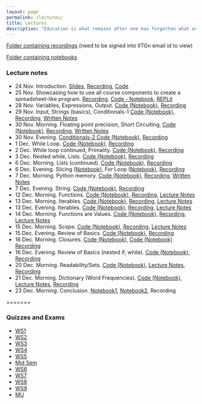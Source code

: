 ```yaml
---
layout: page
permalink: /lectures/
title: Lectures
description: "Education is what remains after one has forgotten what one has learned in school."
---
```

[Folder containing recordings](https://drive.google.com/drive/folders/1h3vz7sbIEwuzO9CO3WNG4bYADdjeYmp9?usp=sharing) (need to be signed into IITGn email id to view)

[Folder containing notebooks](https://github.com/nipunbatra/comp22/tree/master/notebooks)

### Lecture notes

- 24 Nov. Introduction. [Slides](../lectures/24Nov-Introduction.pdf), [Recording](https://drive.google.com/file/d/1w-dbASsRtPPOILpabSrS2siYFQqZgFSN/view?usp=share_link), [Code](https://github.com/nipunbatra/comp22/tree/master/notebooks/Introduction)
- 25 Nov. Showcasing how to use all course components to create a spreadsheet-like program. [Recording](https://drive.google.com/file/d/1TA05Ykz7dT6lhVTTj6f1sBlZwQ5K5uKe/view?usp=share_link), [Code - Notebook](https://github.com/nipunbatra/comp22/blob/master/notebooks/spreadsheet.ipynb), [REPLit](https://replit.com/@NipunBatra0/25Nov2022#hello.py)
- 28 Nov. Variables, Expressions, Output. [Code (Notebook)](https://github.com/nipunbatra/comp22/blob/master/notebooks/variables-expressions.ipynb), [Recording](https://drive.google.com/drive/folders/1e5fqackdf0HYYjfJVPuGC7ITRkXQGopr?usp=share_link)
- 29 Nov. Input, Strings (basics), Conditionals-1 [Code (Notebook)](https://github.com/nipunbatra/comp22/blob/master/notebooks/string-conditionals-1.ipynb), [Recording](https://drive.google.com/drive/folders/1Cubw8nQAbZpw06d_YenW9GcR-zxh7ieB?usp=share_link), [Written Notes](../lectures/Notes-Conditionals.pdf)
- 30 Nov. Morning. Floating point precision, Short Circuiting, [Code (Notebook)](https://github.com/nipunbatra/comp22/blob/master/notebooks/floating-point-conditionals.ipynb), [Recording](https://drive.google.com/drive/folders/1XE4L89Wgpp7eU-FZRStkybB1g4rIeCmc?usp=sharing), [Written Notes](../lectures/binary-float.pdf)
- 30 Nov. Evening. [Conditionals-2 Code (Notebook)](https://github.com/nipunbatra/comp22/blob/master/notebooks/floating-point-conditionals.ipynb), [Recording ](https://drive.google.com/drive/folders/1DlkJTnICTwKHYos7ruHtfJZ0KMgjt27d?usp=sharing)
- 1 Dec. While Loop. [Code (Notebook)](https://github.com/nipunbatra/comp22/blob/master/notebooks/while-loop.ipynb), [Recording](https://drive.google.com/drive/folders/1_8kT_HeLVEWwQVCYFgCrgT7kAMsnvI6i?usp=sharing)
- 2 Dec. While loop continued, Primality. [Code (Notebook)](https://github.com/nipunbatra/comp22/blob/master/notebooks/while-prime-break-continue-nested.ipynb), [Recording](https://drive.google.com/drive/folders/1V-v2XlDzTgJrqNDeRW2rXqrjaincwz81?usp=sharing)
- 3 Dec.  Nested while, Lists. [Code (Notebook)](https://github.com/nipunbatra/comp22/blob/master/notebooks/lists.ipynb), [Recording](https://drive.google.com/drive/folders/11BFUvieJ3UzWfXy7UjkgZwi3xewewDGg?usp=sharing)
- 6 Dec. Morning. Lists (continued). [Code (Notebook)](https://github.com/nipunbatra/comp22/blob/master/notebooks/lists.ipynb), [Recording](https://drive.google.com/drive/folders/1b4hCnxRdm_CtyuzjlpYtWELTxhSIWwPV?usp=sharing)
- 6 Dec. Evening. Slicing ([Notebook](https://github.com/nipunbatra/comp22/blob/master/notebooks/slicing.ipynb)), For Loop ([Notebook)](https://github.com/nipunbatra/comp22/blob/master/notebooks/for-loop.ipynb), [Recording](https://drive.google.com/drive/folders/1svg-xsaoLX9g3W7dGANX5FrKKBNawWds?usp=sharing)
- 7 Dec. Morning. Python memory. [Code (Notebook)](https://github.com/nipunbatra/comp22/blob/master/notebooks/memory-allotment.ipynb), [Recording](https://drive.google.com/drive/folders/195rW9ie_tVAKFr3PiNBv4cEhc4R2H_ap?usp=sharing), [Written Notes](../lectures/memory.pdf)
- 7 Dec. Evening. String. [Code (Notebook)](https://github.com/nipunbatra/comp22/blob/master/notebooks/strings.ipynb), [Recording](https://drive.google.com/drive/folders/1bNEEvU_u20f1AAGniuVkB6p5sEkTnBO8?usp=sharing)
- 12 Dec. Morning. Functions. [Code (Notebook)](https://github.com/nipunbatra/comp22/blob/master/notebooks/functions.ipynb), [Recording](https://drive.google.com/drive/folders/1nJYEs9DwtmdBPl9qgkrKMFuFQpsIeGeO), [Lecture Notes](https://github.com/nipunbatra/comp22/blob/master/lectures/es112%2012122022.pdf)
- 13 Dec. Morning. Iterables. [Code (Notebook)](https://github.com/nipunbatra/comp22/blob/master/notebooks/functions2.ipynb), [Recording](https://drive.google.com/drive/folders/1-6irKfmyTZ6GlqiqQ03xaYwm12H6o19q), [Lecture Notes](https://github.com/nipunbatra/comp22/blob/master/lectures/es112%2013122022m.pdf)
- 13 Dec. Evening. Iterables. [Code (Notebook)](https://github.com/nipunbatra/comp22/blob/master/notebooks/es112_13_12_2022.ipynb), [Recording](https://drive.google.com/drive/folders/1-6irKfmyTZ6GlqiqQ03xaYwm12H6o19q), [Lecture Notes](https://github.com/nipunbatra/comp22/blob/master/lectures/es112%2013122022e.pdf)
- 14 Dec. Morning. Functions are Values. [Code (Notebook)](https://github.com/nipunbatra/comp22/blob/master/notebooks/higher_order_functions.ipynb), [Recording](https://drive.google.com/drive/folders/1n3jKdC0Rko82yOYydfZf7_KheCcY2UWO), [Lecture Notes](https://github.com/nipunbatra/comp22/blob/master/lectures/es112_14122022m.pdf)
- 15 Dec. Morning. Scope. [Code (Notebook)](https://github.com/nipunbatra/comp22/blob/master/notebooks/scope.ipynb), [Recording](https://drive.google.com/drive/folders/1enxBPryAPTTiX-K35WcaX7c7_0dtPrjc), [Lecture Notes](https://github.com/nipunbatra/comp22/blob/master/lectures/es112_15122022m.pdf)
- 15 Dec. Evening. Review of Basics. [Code (Notebook)](https://github.com/nipunbatra/comp22/blob/master/notebooks/the-very-basics.ipynb), [Recording](https://drive.google.com/drive/folders/1enxBPryAPTTiX-K35WcaX7c7_0dtPrjc)
- 16 Dec. Morning. Closures. [Code (Notebook)](https://github.com/nipunbatra/comp22/blob/master/notebooks/closures.ipynb), [Code (Notebook)](https://github.com/nipunbatra/comp22/blob/master/notebooks/password_generator.ipynb) [Recording](https://drive.google.com/drive/folders/1K1zI7AkQGoF9-YB5FgNrRfDfkjHVCjE4)
- 16 Dec. Evening. Review of Basics (nested if, while). [Code (Notebook)](https://github.com/nipunbatra/comp22/blob/master/notebooks/very-basics-2.ipynb), [Recording](https://drive.google.com/drive/folders/1K1zI7AkQGoF9-YB5FgNrRfDfkjHVCjE4)
- 20 Dec. Morning. Readability/Sets. [Code (Notebook)](https://github.com/nipunbatra/comp22/blob/master/notebooks/readability.ipynb), [Lecture Notes](https://github.com/nipunbatra/comp22/blob/master/lectures/es112_20122022m.pdf), [Recording]()
- 21 Dec. Morning. Dictionary (Word Frequencies). [Code (Notebook)](https://github.com/nipunbatra/comp22/blob/master/notebooks/word_freq1.py), [Lecture Notes](https://github.com/nipunbatra/comp22/blob/master/lectures/es112_21122022m.pdf), [Recording]()
- 23 Dec. Morning. Conclusion. [Notebook1](https://github.com/nipunbatra/comp22/blob/master/notebooks/conclusion.ipynb), [Notebook2](https://github.com/nipunbatra/comp22/blob/master/notebooks/conclusion-2.ipynb), Recording

=======

### Quizzes and Exams

- [WS1](../quizzes/ws1.pdf)
- [WS2](../quizzes/ws2.pdf)
- [WS3](../quizzes/ws3.pdf)
- [WS4](../quizzes/ws4.pdf)
- [WS5](../quizzes/ws5.pdf)
- [Mid Sem](../quizzes/midsem.pdf)
- [WS6](../quizzes/ws6.pdf)
- [WS7](../quizzes/ws7.pdf)
- [WS8](../quizzes/ws8.pdf)
- [WS9](../quizzes/ws9.pdf)
- [MU](../quizzes/mu.pdf)
